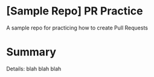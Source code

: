 # [Sample Repo] PR Practice
A sample repo for practicing how to create Pull Requests

# Summary
Details: blah blah blah